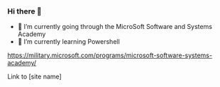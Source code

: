 ### Hi there 👋

- 🔭 I’m currently going through the MicroSoft Software and Systems Academy
- 🌱 I’m currently learning Powershell

 https://military.microsoft.com/programs/microsoft-software-systems-academy/
 
Link to [site name]




<!--
**ronaldhess/ronaldhess** is a ✨ _special_ ✨ repository because its `README.md` (this file) appears on your GitHub profile.

Here are some ideas to get you started:

- 🔭 I’m currently working on ...
- 🌱 I’m currently learning ...
- 👯 I’m looking to collaborate on ...
- 🤔 I’m looking for help with ...
- 💬 Ask me about ...
- 📫 How to reach me: ...
- 😄 Pronouns: ...
- ⚡ Fun fact: ...
-->
